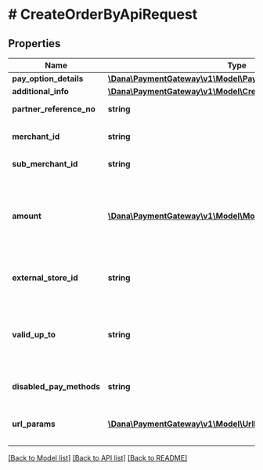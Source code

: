 # # CreateOrderByApiRequest

## Properties

Name | Type | Description | Notes
------------ | ------------- | ------------- | -------------
**pay_option_details** | [**\Dana\PaymentGateway\v1\Model\PayOptionDetail[]**](PayOptionDetail.md) |  |
**additional_info** | [**\Dana\PaymentGateway\v1\Model\CreateOrderByApiAdditionalInfo**](CreateOrderByApiAdditionalInfo.md) |  | [optional]
**partner_reference_no** | **string** | Transaction identifier on partner system |
**merchant_id** | **string** | Merchant identifier that is unique per each merchant |
**sub_merchant_id** | **string** | Information of sub merchant identifier | [optional]
**amount** | [**\Dana\PaymentGateway\v1\Model\Money**](Money.md) | Amount. Contains two sub-fields:&lt;br&gt; 1. Value: Transaction amount, including the cents&lt;br&gt; 2. Currency: Currency code based on ISO&lt;br&gt; |
**external_store_id** | **string** | Store identifier to indicate to which store this payment belongs to | [optional]
**valid_up_to** | **string** | The time when the payment will be automatically expired, in format YYYY-MM-DDTHH:mm:ss+07:00. Time must be in GMT+7 (Jakarta time) | [optional]
**disabled_pay_methods** | **string** | Payment method(s) that cannot be used for this | [optional]
**url_params** | [**\Dana\PaymentGateway\v1\Model\UrlParam[]**](UrlParam.md) | Notify URL that DANA must send the payment notification to |

[[Back to Model list]](../../README.md#models) [[Back to API list]](../../README.md#endpoints) [[Back to README]](../../README.md)
